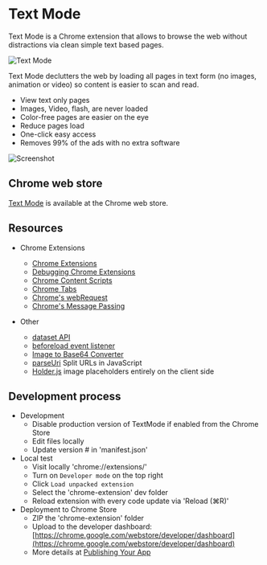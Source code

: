 Text Mode
==========

Text Mode is a Chrome extension that allows to browse the web without distractions via clean simple text based pages.

![Text Mode](https://raw.github.com/omarrr/text-mode/master/assets/icons/icon_128x128.png)

Text Mode declutters the web by loading all pages in text form (no images, animation or video) so content is easier to scan and read.

* View text only pages
* Images, Video, flash, are never loaded
* Color-free pages are easier on the eye
* Reduce pages load
* One-click easy access
* Removes 99% of the ads with no extra software

![Screenshot](https://raw.github.com/omarrr/text-mode/master/assets/screenshots/screenshot_04.jpg)

## Chrome web store

[Text Mode](https://chrome.google.com/webstore/detail/adelhekhakakocomdfejiipdnaadiiib/) is available at the Chrome web store.

## Resources

* Chrome Extensions
    * [Chrome Extensions](http://developer.chrome.com/extensions/getstarted.html)
    * [Debugging Chrome Extensions](http://developer.chrome.com/extensions/tut_debugging.html)
    * [Chrome Content Scripts](http://developer.chrome.com/extensions/content_scripts.html)
    * [Chrome Tabs](http://developer.chrome.com/extensions/tabs.html)
    * [Chrome's webRequest](http://developer.chrome.com/extensions/webRequest.html)
    * [Chrome's Message Passing](http://developer.chrome.com/extensions/messaging.html)

* Other
    * [dataset API](http://davidwalsh.name/element-dataset)
    * [beforeload event listener](http://stackoverflow.com/questions/11837944/change-a-img-src-in-chrome-extension-before-the-image-has-loaded)
    * [Image to Base64 Converter](http://webcodertools.com/imagetobase64converter/Create)
    * [parseUri](http://stevenlevithan.com/demo/parseuri/js/) Split URLs in JavaScript
    * [Holder.js](http://imsky.github.io/holder/) image placeholders entirely on the client side

## Development process

* Development
    * Disable production version of TextMode if enabled from the Chrome Store
    * Edit files locally
    * Update version # in 'manifest.json'
* Local test
    * Visit locally 'chrome://extensions/'
    * Turn on `Developer mode` on the top right
    * Click `Load unpacked extension`
    * Select the 'chrome-extension' dev folder
    * Reload extension with every code update via 'Reload (⌘R)'
* Deployment to Chrome Store
    * ZIP the 'chrome-extension' folder
    * Upload to the developer dashboard: [https://chrome.google.com/webstore/developer/dashboard](https://chrome.google.com/webstore/developer/dashboard)
    * More details at [Publishing Your App](https://developers.google.com/chrome/web-store/docs/publish)
